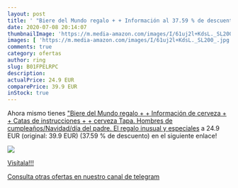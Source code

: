 ```yaml
---
layout: post
title: ' "Biere del Mundo regalo + + Información al 37.59 % de descuento'
date: 2020-07-08 20:14:07
thumbnailImage: 'https://m.media-amazon.com/images/I/61uj2l+KdsL._SL200_.jpg'
images: [ 'https://m.media-amazon.com/images/I/61uj2l+KdsL._SL200_.jpg' ]
comments: true
category: ofertas
author: ring
slug: B01FPELRPC
description:
actualPrice: 24.9 EUR
comparePrice: 39.9 EUR
inStock: true
---
```


Ahora mismo tienes [ "Biere del Mundo regalo + + Información de cerveza + + Catas de instrucciones + + cerveza Tapa. Hombres de cumpleaños/Navidad/día del padre. El regalo inusual y especiales](https://www.amazon.com/dp/B01FPELRPC/?tag=redken08-20) a 24.9 EUR (original: 39.9 EUR) (37.59 %  de descuento) en el siguiente enlace!

[![](https://m.media-amazon.com/images/I/61uj2l+KdsL._SL200_.jpg)](https://www.amazon.com/dp/B01FPELRPC/?tag=redken08-20)

[Visítala!!!](https://www.amazon.com/dp/B01FPELRPC/?tag=redken08-20)

[Consulta otras ofertas en nuestro canal de telegram](https://t.me/s/ofertas25)
